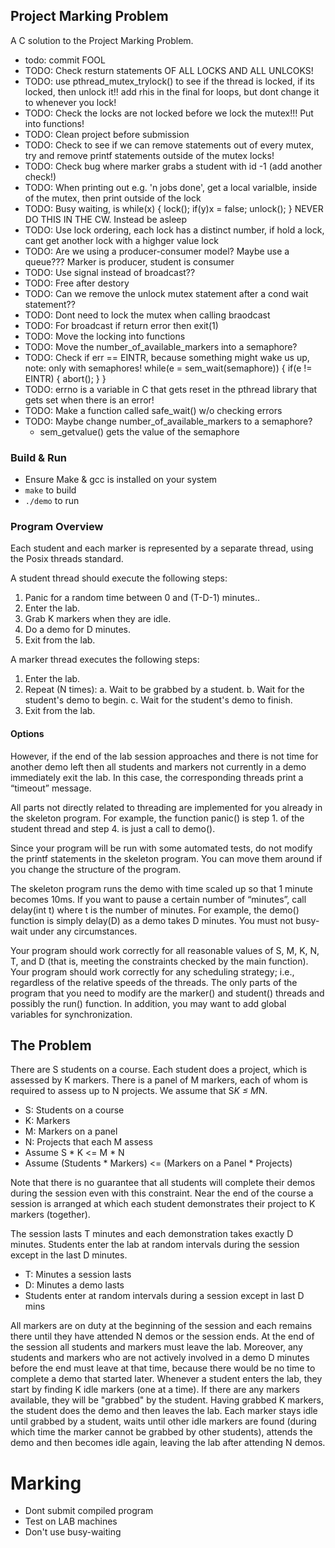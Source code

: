 ## Project Marking Problem

A C solution to the Project Marking Problem.

- todo: commit FOOL
- TODO: Check resturn statements OF ALL LOCKS AND ALL UNLCOKS!
- TODO: use pthread_mutex_trylock() to see if the thread is locked, if its locked, then unlock it!! add rhis in the final for loops, but dont change it to whenever you lock!
- TODO: Check the locks are not locked before we lock the mutex!!! Put into functions!
- TODO: Clean project before submission
- TODO: Check to see if we can remove statements out of every mutex, try and remove printf statements outside of the mutex locks!
- TODO: Check bug where marker grabs a student with id -1 (add another check!)
- TODO: When printing out e.g. 'n jobs done', get a local varialble, inside of the mutex, then print outside of the lock
- TODO: Busy waiting, is while(x) { lock(); if(y)x = false; unlock(); } NEVER DO THIS IN THE CW. Instead be asleep
- TODO: Use lock ordering, each lock has a distinct number, if hold a lock, cant get another lock with a highger value lock
- TODO: Are we using a producer-consumer model? Maybe use a queue??? Marker is producer, student is consumer
- TODO: Use signal instead of broadcast??
- TODO: Free after destory
- TODO: Can we remove the unlock mutex statement after a cond wait statement??
- TODO: Dont need to lock the mutex when calling braodcast
- TODO: For broadcast if return error then exit(1)
- TODO: Move the locking into functions
- TODO: Move the number_of_available_markers into a semaphore?
- TODO: Check if err == EINTR, because something might wake us up, note: only with semaphores!
  while(e = sem_wait(semaphore)) {
    if(e != EINTR) { abort(); }
  }
- TODO: errno is a variable in C that gets reset in the pthread library that gets set when there is an error!
- TODO: Make a function called safe_wait() w/o checking errors
- TODO: Maybe change number_of_available_markers to a semaphore?
  - sem_getvalue() gets the value of the semaphore

### Build & Run

- Ensure Make & gcc is installed on your system
- `make` to build
- `./demo` to run


### Program Overview

Each student and each marker is represented by a separate thread, using the Posix threads standard.

A student thread should execute the following steps:
1. Panic for a random time between 0 and (T-D-1) minutes..
2. Enter the lab.
3. Grab K markers when they are idle.
4. Do a demo for D minutes.
5. Exit from the lab.

A marker thread executes the following steps:
1. Enter the lab.
2. Repeat (N times):
  a. Wait to be grabbed by a student.
  b. Wait for the student's demo to begin.
  c. Wait for the student's demo to finish.
3. Exit from the lab.

#### Options

However, if the end of the lab session approaches and there is not time for another demo left then all students and markers not currently in a demo immediately exit the lab. In this case, the corresponding threads print a “timeout” message.

All parts not directly related to threading are implemented for you already in the skeleton program. For example, the function panic() is step 1. of the student thread and step 4. is just a call to demo().

Since your program will be run with some automated tests, do not modify the printf statements in the skeleton program. You can move them around if you change the structure of the program.

The skeleton program runs the demo with time scaled up so that 1 minute becomes 10ms. If you want to pause a certain number of “minutes”, call delay(int t) where t is the number of minutes. For example, the demo() function is simply delay(D) as a demo takes D minutes. You must not busy-wait under any circumstances.

Your program should work correctly for all reasonable values of S, M, K, N, T, and D (that is, meeting the constraints checked by the main function). Your program should work correctly for any scheduling strategy; i.e., regardless of the relative speeds of the threads.
The only parts of the program that you need to modify are the marker() and student() threads and possibly the run() function. In addition, you may want to add global variables for synchronization.


## The Problem

There are S students on a course. Each student does a project, which is assessed by K markers. There is a panel of M markers, each of whom is required to assess up to N projects. We assume that S*K ≤ M*N.

- S: Students on a course
- K: Markers
- M: Markers on a panel
- N: Projects that each M assess
- Assume S * K <= M * N
- Assume (Students * Markers) <= (Markers on a Panel * Projects)

Note that there is no guarantee that all students will complete their demos during the session even with this constraint. Near the end of the course a session is arranged at which each student demonstrates their project to K markers (together).

The session lasts T minutes and each demonstration takes exactly D minutes. Students enter the lab at random intervals during the session except in the last D minutes.

- T: Minutes a session lasts
- D: Minutes a demo lasts
- Students enter at random intervals during a session except in last D mins

All markers are on duty at the beginning of the session and each remains there until they have attended N demos or the session ends. At the end of the session all students and markers must leave the lab. Moreover, any students and markers who are not actively involved in a demo D minutes before the end must leave at that time, because there would be no time to complete a demo that started later. Whenever a student enters the lab, they start by finding K idle markers (one at a time). If there are any markers available, they will be "grabbed" by the student. Having grabbed K markers, the student does the demo and then leaves the lab. Each marker stays idle until grabbed by a student, waits until other idle markers are found (during which time the marker cannot be grabbed by other students), attends the demo and then becomes idle again, leaving the lab after attending N demos.


# Marking

- Dont submit compiled program
- Test on LAB machines
- Don't use busy-waiting


